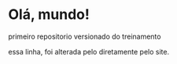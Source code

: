# Olá, mundo!
 primeiro repositorio versionado do treinamento 

essa linha, foi alterada pelo diretamente pelo site.
